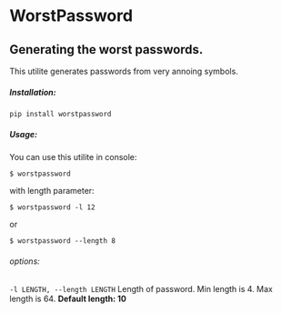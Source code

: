 # WorstPassword

## Generating the worst passwords.

This utilite generates passwords from very annoing symbols.

##### Installation:

`pip install worstpassword`

##### Usage:
You can use this utilite in console:

`$ worstpassword`

with length parameter:

`$ worstpassword -l 12`

or

`$ worstpassword --length 8`

###### options:

  `-l LENGTH, --length LENGTH`
Length of password. Min length is 4. Max length is 64. **Default length: 10**